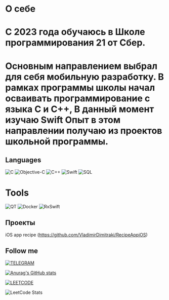  # О себе
# С 2023 года обучаюсь в Школе программирования 21 от Сбер.
# Основным направлением выбрал для себя мобильную разработку. В рамках программы школы начал осваивать программирование с языка С и С++, В данный момент изучаю Swift Опыт в этом направлении получаю из проектов школьной программы.

## Languages

![C](https://img.shields.io/badge/-C-090909?style=for-the-badge&logo=C&size=large)
![Objective-C](https://img.shields.io/badge/Objective--C-090909?style=for-the-badge&logo=obj-c&size=large)
![C++](https://img.shields.io/badge/C++-090909?style=for-the-badge&logo=Cplusplus&size=large)
![Swift](https://img.shields.io/badge/Swift-090909?style=for-the-badge&logo=Swift&size=large)
![SQL](https://img.shields.io/badge/SQL-090909?style=for-the-badge&logo=Postgresql&size=large)

# Tools
![QT](https://img.shields.io/badge/QT-090909?style=for-the-badge&logo=QT&size=large)
![Docker](https://img.shields.io/badge/Docker-090909?style=for-the-badge&logo=Docker&size=large)
![RxSwift](https://img.shields.io/badge/RxSwift-090909?style=for-the-badge&logo=ReactiveX&size=large)

## Проекты
iOS app recipe
(https://github.com/VladimirDimitraki/RecipeAppiOS)

## Follow me ##

[![TELEGRAM](https://img.shields.io/badge/TELEGRAM-090909?style=for-the-badge&logo=Telegram)](https://t.me/biggpapalXX)

[![Anurag's GitHub stats](https://github-readme-stats.vercel.app/api?username=VladimirDimitraki)](https://github.com/anuraghazra/github-readme-stats)

[![LEETCODE](https://img.shields.io/badge/LeetCode-VladimirDimitraki-090909?style=for-the-badge&logo=leetcode)](https://leetcode.com/VladimirDimitraki/)

![LeetCode Stats](https://leetcard.jacoblin.cool/VladimirDimitraki?ext=activity)
